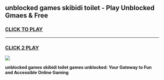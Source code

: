 
## unblocked games skibidi toilet - Play Unblocked Gmaes & Free
<h3>
<a href="https://news.freeplayer.one?title=unblocked_games_skibidi_toilet&ref=16F">CLICK TO PLAY</a></h3>
<hr>

<h3>
<a href="https://news.freeplayer.one?title=unblocked_games_skibidi_toilet&ref=16F">CLICK 2 PLAY</a>
  
</h3>

<a href="https://news.freeplayer.one?title=unblocked_games_skibidi_toilet&ref=16F/"><img src="https://clearcache.store/games.png"></a>


**unblocked games skibidi toilet games unblocked: Your Gateway to Fun and Accessible Online Gaming**
